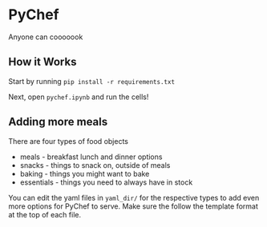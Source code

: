 # PyChef

Anyone can cooooook

## How it Works

Start by running `pip install -r requirements.txt`

Next, open `pychef.ipynb` and run the cells!

## Adding more meals

There are four types of food objects

* meals - breakfast lunch and dinner options
* snacks - things to snack on, outside of meals
* baking - things you might want to bake
* essentials - things you need to always have in stock

You can edit the yaml files in `yaml_dir/` for the respective types to add even more options for PyChef to serve. Make sure the follow the template format 
at the top of each file.